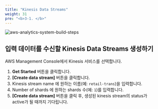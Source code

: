 ```yaml
---
title: "Kinesis Data Streams"
weight: 31
pre: "<b>3-1. </b>"
---
```


![aws-analytics-system-build-steps](/analytics-on-aws/images/aws-analytics-system-build-steps.png)

## 입력 데이터를 수신할 Kinesis Data Streams 생성하기

AWS Management Console에서 Kinesis 서비스를 선택합니다.
1. **Get Started** 버튼을 클릭합니다.
2. **\[Create data stream\]** 버튼을 클릭합니다.
3. Kinesis stream name 에 원하는 이름(예: `retail-trans`)을 입력합니다.
4. Number of shards 에 원하는 shards 수(예: `1`)를 입력합니다.
5. **\[Create data stream\]** 버튼을 클릭 후, 생성된 kinesis stream의 status가 active가 될 때까지 기다립니다.

